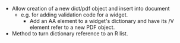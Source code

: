 + Allow creation of a new dict/pdf object and insert into document
  + e.g. for adding validation code for a widget.
    + Add an AA element to a widget's dictionary and have its /V element refer to a new PDF object.
+ Method to turn dictionary reference to an R list.


